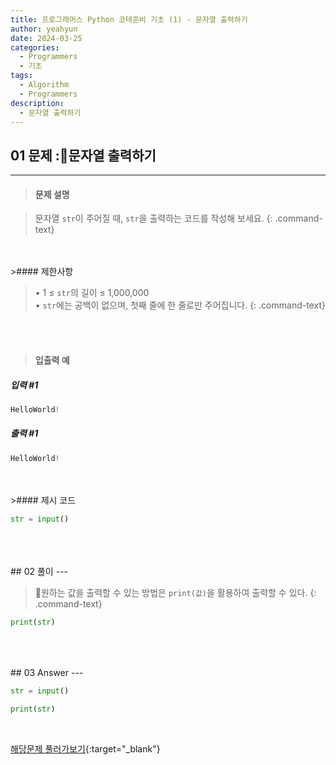 ```yaml
---
title: 프로그래머스 Python 코테준비 기초 (1) - 문자열 출력하기
author: yeahyun
date: 2024-03-25
categories:
  - Programmers
  - 기초
tags:
  - Algorithm
  - Programmers
description:
  - 문자열 출력하기
---
```

## 01 문제 :문자열 출력하기

---
>#### 문제 설명

>문자열 `str`이 주어질 때, `str`을 출력하는 코드를 작성해 보세요.
{: .command-text}
<BR>
<BR>
>#### 제한사항

>• 1 ≤ `str`의 길이 ≤ 1,000,000  
>• `str`에는 공백이 없으며, 첫째 줄에 한 줄로만 주어집니다.
{: .command-text}
<BR>
<BR>

>#### 입출력 예

##### 입력 #1
```python
HelloWorld!
```

##### 출력 #1
```python
HelloWorld!
```
<BR>
<br>
>#### 제시 코드

```python
str = input()
```

<br>
<br>
<BR>
## 02 풀이 
---

>원하는 값을 출력할 수 있는 방법은 `print(값)`을 활용하여 출력할 수 있다.
{: .command-text}

```python
print(str)
```

<br>
<BR>
<br>
## 03 Answer
---

```python
str = input()

print(str)
```


<br>

[해당문제 풀러가보기](https://school.programmers.co.kr/learn/courses/30/lessons/181952){:target="_blank"}